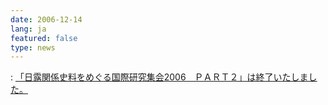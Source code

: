 ```yaml
---
date: 2006-12-14
lang: ja
featured: false
type: news
---
```

: <a href="news-2007/0612nichiro.htm">「日露関係史料をめぐる国際研究集会2006　ＰＡＲＴ２」は終了いたしました。</a>

